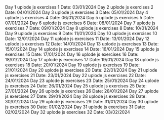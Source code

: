 Day 1 uplode js exercises 1 Date: 03/01/2024
Day 2 uplode js exercises 2 Date: 04/01/2024
Day 3 uplode js exercises 3 Date: 05/01/2024
Day 4 uplode js exercises 4 Date: 06/01/2024
Day 5 uplode js exercises 5 Date: 07/01/2024
Day 6 uplode js exercises 6 Date: 08/01/2024
Day 7 uplode js exercises 7 Date: 09/01/2024
Day 8 uplode js exercises 8 Date: 10/01/2024
Day 9 uplode js exercises 9 Date: 11/01/2024
Day 10 uplode js exercises 10 Date: 12/01/2024
Day 11 uplode js exercises 11 Date: 13/01/2024
Day 12 uplode js exercises 12 Date: 14/01/2024
Day 13 uplode js exercises 13 Date: 15/01/2024
Day 14 uplode js exercises 14 Date: 16/01/2024
Day 15 uplode js exercises 15 Date: 17/01/2024
Day 16 uplode js exercises 16 Date: 18/01/2024
Day 17 uplode js exercises 17 Date: 19/01/2024
Day 18 uplode js exercises 18 Date: 20/01/2024
Day 19 uplode js exercises 19 Date: 21/01/2024
Day 20 uplode js exercises 20 Date: 22/01/2024
Day 21 uplode js exercises 21 Date: 23/01/2024
Day 22 uplode js exercises 22 Date: 24/01/2024
Day 23 uplode js exercises 23 Date: 25/01/2024
Day 24 uplode js exercises 24 Date: 26/01/2024
Day 25 uplode js exercises 25 Date: 27/01/2024
Day 26 uplode js exercises 26 Date: 28/01/2024
Day 27 uplode js exercises 27 Date: 29/01/2024
Day 28 uplode js exercises 28 Date: 30/01/2024
Day 29 uplode js exercises 29 Date: 31/01/2024
Day 30 uplode js exercises 30 Date: 01/02/2024
Day 31 uplode js exercises 31 Date: 02/02/2024
Day 32 uplode js exercises 32 Date: 03/02/2024
